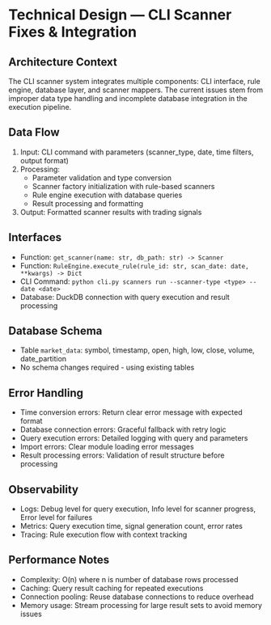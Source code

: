 # Technical Design — CLI Scanner Fixes & Integration

## Architecture Context
The CLI scanner system integrates multiple components: CLI interface, rule engine, database layer, and scanner mappers. The current issues stem from improper data type handling and incomplete database integration in the execution pipeline.

## Data Flow
1. Input: CLI command with parameters (scanner_type, date, time filters, output format)
2. Processing:
   - Parameter validation and type conversion
   - Scanner factory initialization with rule-based scanners
   - Rule engine execution with database queries
   - Result processing and formatting
3. Output: Formatted scanner results with trading signals

## Interfaces
- Function: `get_scanner(name: str, db_path: str) -> Scanner`
- Function: `RuleEngine.execute_rule(rule_id: str, scan_date: date, **kwargs) -> Dict`
- CLI Command: `python cli.py scanners run --scanner-type <type> --date <date>`
- Database: DuckDB connection with query execution and result processing

## Database Schema
- Table `market_data`: symbol, timestamp, open, high, low, close, volume, date_partition
- No schema changes required - using existing tables

## Error Handling
- Time conversion errors: Return clear error message with expected format
- Database connection errors: Graceful fallback with retry logic
- Query execution errors: Detailed logging with query and parameters
- Import errors: Clear module loading error messages
- Result processing errors: Validation of result structure before processing

## Observability
- Logs: Debug level for query execution, Info level for scanner progress, Error level for failures
- Metrics: Query execution time, signal generation count, error rates
- Tracing: Rule execution flow with context tracking

## Performance Notes
- Complexity: O(n) where n is number of database rows processed
- Caching: Query result caching for repeated executions
- Connection pooling: Reuse database connections to reduce overhead
- Memory usage: Stream processing for large result sets to avoid memory issues
